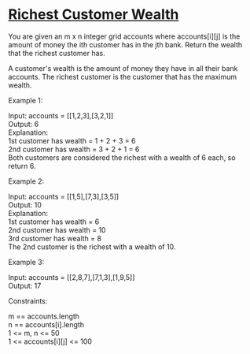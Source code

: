 # [Richest Customer Wealth](https://leetcode.com/problems/richest-customer-wealth/)

You are given an m x n integer grid accounts where accounts[i][j] is the amount of money the i​​​​​​​​​​​th​​​​ customer has in the j​​​​​​​​​​​th​​​​ bank. Return the wealth that the richest customer has.  

A customer's wealth is the amount of money they have in all their bank accounts. The richest customer is the customer that has the maximum wealth.  

Example 1:  

Input: accounts = [[1,2,3],[3,2,1]]  
Output: 6  
Explanation:  
1st customer has wealth = 1 + 2 + 3 = 6   
2nd customer has wealth = 3 + 2 + 1 = 6  
Both customers are considered the richest with a wealth of 6 each, so return 6.  

Example 2:  

Input: accounts = [[1,5],[7,3],[3,5]]  
Output: 10  
Explanation:   
1st customer has wealth = 6  
2nd customer has wealth = 10   
3rd customer has wealth = 8  
The 2nd customer is the richest with a wealth of 10.  

Example 3:  

Input: accounts = [[2,8,7],[7,1,3],[1,9,5]]  
Output: 17  
 
Constraints:  

m == accounts.length  
n == accounts[i].length  
1 <= m, n <= 50   
1 <= accounts[i][j] <= 100  